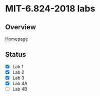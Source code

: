 # MIT-6.824-2018 labs

## Overview
[Homepage](http://nil.csail.mit.edu/6.824/2018/)

## Status
- [x] Lab 1
- [x] Lab 2
- [x] Lab 3
- [x] Lab 4A
- [ ] Lab 4B

